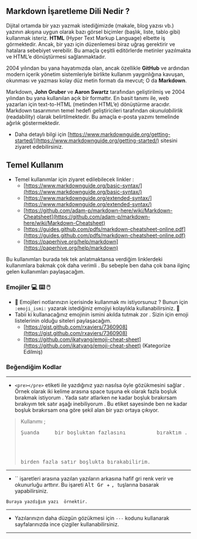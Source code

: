## Markdown İşaretleme Dili Nedir ?
Dijital ortamda bir yazı yazmak istediğimizde (makale, blog yazısı vb.) yazının akışına uygun olarak bazı görsel biçimler (başlık, liste, tablo gibi) kullanmak isteriz. **HTML** (Hyper Text Markup Language) elbette iş görmektedir. Ancak, bir yazı için düzenlemesi biraz uğraş gerektirir ve hatalara sebebiyet verebilir. Bu amaçla çeşitli editörlerde metinler yazılmakta ve HTML’e dönüştürmesi sağlanmaktadır. 

2004 yılından bu yana hayatımızda olan, ancak özellikle **GitHub** ve ardından modern içerik yönetim sistemleriyle birlikte kullanım yaygınlığına kavuşan, okunması ve yazması kolay düz metin formatı da mevcut; O da **Markdown**.

Markdown, **John Gruber** ve **Aaron Swartz** tarafından geliştirilmiş ve 2004 yılından bu yana kullanılan açık bir formattır. En basit tanımı ile, web yazarları için text-to-HTML (metinden HTML’e) dönüştürme aracıdır. Markdown tasarımının temel hedefi geliştiricileri tarafından _okunulabilirlik_ (readability) olarak belirtilmektedir. Bu amaçla e-posta yazımı temelinde ağırlık göstermektedir.

- Daha detaylı bilgi için [https://www.markdownguide.org/getting-started/](https://www.markdownguide.org/getting-started/) sitesini ziyaret edebilirsiniz.

## Temel Kullanım

- Temel kullanımlar için ziyaret edilebilecek linkler :
	- [https://www.markdownguide.org/basic-syntax/](https://www.markdownguide.org/basic-syntax/)
	- [https://www.markdownguide.org/extended-syntax/](https://www.markdownguide.org/extended-syntax/)
	- [https://github.com/adam-p/markdown-here/wiki/Markdown-Cheatsheet](https://github.com/adam-p/markdown-here/wiki/Markdown-Cheatsheet)
	- [https://guides.github.com/pdfs/markdown-cheatsheet-online.pdf](https://guides.github.com/pdfs/markdown-cheatsheet-online.pdf)
	- [https://paperhive.org/help/markdown](https://paperhive.org/help/markdown)
	
Bu kullanımları burada tek tek anlatmaktansa verdiğim linklerdeki kullanımlara bakmak çok daha verimli . Bu sebeple ben daha çok bana ilginç gelen kullanımları paylaşacağım. 

### Emojiler :computer: :keyboard: :computer_mouse:
- :notebook: Emojileri notlarınızın içerisinde kullanmak mı istiyorsunuz ? Bunun için `:emoji_ismi:` yazarak istediğiniz emojiyi kolaylıkla kullanabilirsiniz. :notebook:
- Tabii ki kullanacağınız emojinin ismini akılda tutmak zor . Sizin için emoji listelerinin olduğu siteleri paylaşacağım.
	- [https://gist.github.com/rxaviers/7360908](https://gist.github.com/rxaviers/7360908) 
	- [https://github.com/ikatyang/emoji-cheat-sheet](https://github.com/ikatyang/emoji-cheat-sheet) (Kategorize Edilmiş)

### Beğendiğim Kodlar
---

- `<pre></pre>` etiketi ile yazdığınız yazı nasılsa öyle gözükmesini sağlar . Örnek olarak iki kelime arasına space tuşuna ek olarak fazla boşluk  bırakmak istiyorum . Yada satır atlarken ne kadar boşluk bırakırsam bırakıyım tek satır aşağı inebiliyorum . Bu etiket sayesinde ben ne kadar boşluk bırakırsam ona göre şekil alan bir yazı ortaya çıkıyor.
> Kullanımı ;
> <pre>Şuanda     bir boşluktan fazlasını          bıraktım .  İstersem
>
>
>
>
>birden fazla satır boşlukta bırakabilirim.</pre>
---
- `` işaretleri arasına yazılan yazıların arkasına hafif gri renk verir ve okunurluğu arttırır. Bu işareti <kbd> Alt Gr   </kbd> + <kbd>  ,   </kbd> tuşlarına basarak yapabilirsiniz.

`Buraya yazdığım yazı  örnektir.`

---
					
- Yazılarınızın daha düzgün gözükmesi için `---` kodunu kullanarak sayfalarınızda ince çizgiler kullanabilirsiniz.
---
 
					





